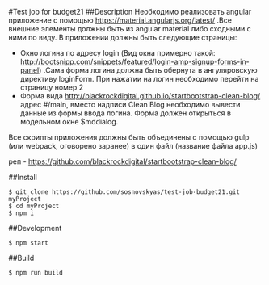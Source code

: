 #Test job for budget21
##Description
Необходимо реализовать angular приложение с помощью https://material.angularjs.org/latest/ .Все внешние элементы должны быть из angular material либо сходными с ними по виду. В приложении должны быть следующие страницы:
- Окно логина по адресу login (Вид окна примерно такой: http://bootsnipp.com/snippets/featured/login-amp-signup-forms-in-panel) .Сама форма логина должна быть обернута в ангуляровскую директиву loginForm. При нажатии на логин необходимо перейти на страницу номер 2
- Форма вида http://blackrockdigital.github.io/startbootstrap-clean-blog/ адрес #/main, вместо надписи Clean Blog необходимо вывести данные из формы ввода логина. Форма должен открыться в модельном окне $mddialog.

Все скрипты приложения должны быть объединены c помощью gulp (или webpack, оговорено заранее) в один файл (название файла app.js)

реп - https://github.com/blackrockdigital/startbootstrap-clean-blog/
 
##Install
```
$ git clone https://github.com/sosnovskyas/test-job-budget21.git myProject
$ cd myProject
$ npm i
```
##Development
```
$ npm start
```

##Build
```
$ npm run build
```
